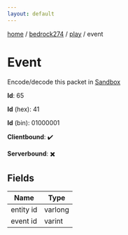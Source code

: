 ```yaml
---
layout: default
---
```


[home](/)  /  [bedrock274](/protocol/bedrock274)  /  [play](/protocol/bedrock274/play)  /  event

# Event

Encode/decode this packet in [Sandbox](../../../sandbox/bedrock274#Play.Event)

**Id**: 65

**Id** (hex): 41

**Id** (bin): 01000001

**Clientbound**: ✔️

**Serverbound**: ✖️

## Fields

Name | Type
---|---
entity id | varlong
event id | varint
